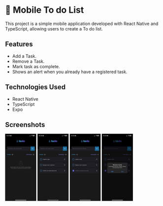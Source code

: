# 📲 Mobile To do List

This project is a simple mobile application developed with React Native and TypeScript, allowing users to create a To do list.

## Features

- Add a Task.
- Remove a Task.
- Mark task as complete.
- Shows an alert when you already have a registered task.

## Technologies Used

- React Native
- TypeScript
- Expo

## Screenshots

<div style='display: flex; gap:4px'>
<img src='./assets/01.jpeg' alt='screenshot01' width='20%'/>
<img src='./assets/02.jpeg' alt='screenshot02'  width='20%'/>
<img src='./assets/03.jpeg' alt='screenshot02'  width='20%'/>
<img src='./assets/04.jpeg' alt='screenshot02'  width='20%'/>
</div>
